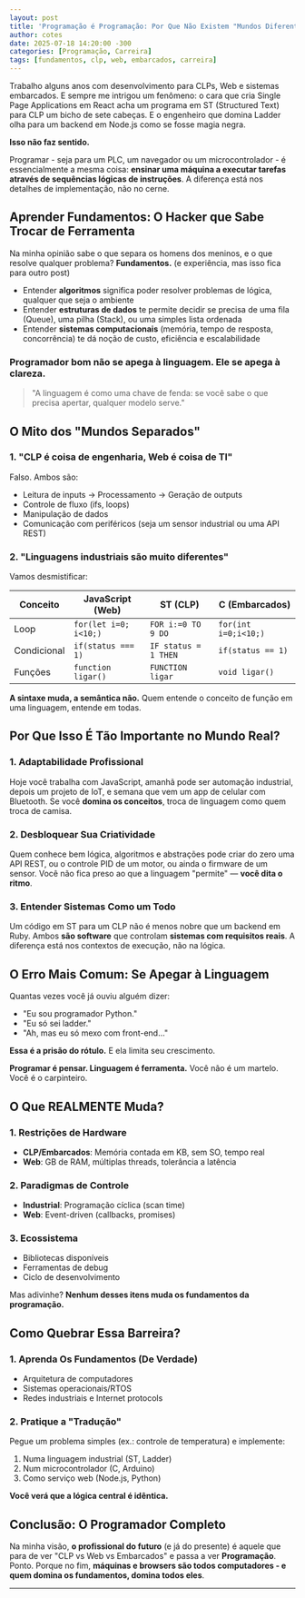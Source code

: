 ```yaml
---
layout: post
title: 'Programação é Programação: Por Que Não Existem "Mundos Diferentes"'
author: cotes
date: 2025-07-18 14:20:00 -300
categories: [Programação, Carreira]
tags: [fundamentos, clp, web, embarcados, carreira]
---
```

Trabalho alguns anos com desenvolvimento para CLPs, Web e sistemas embarcados. E sempre me intrigou um fenômeno: o cara que cria Single Page Applications em React acha um programa em ST (Structured Text) para CLP um bicho de sete cabeças. E o engenheiro que domina Ladder olha para um backend em Node.js como se fosse magia negra.

**Isso não faz sentido.** 

Programar - seja para um PLC, um navegador ou um microcontrolador - é essencialmente a mesma coisa: **ensinar uma máquina a executar tarefas através de sequências lógicas de instruções**. A diferença está nos detalhes de implementação, não no cerne.

## Aprender Fundamentos: O Hacker que Sabe Trocar de Ferramenta

Na minha opinião sabe o que separa os homens dos meninos, e o que resolve qualquer problema? **Fundamentos.** (e experiência, mas isso fica para outro post)

- Entender **algoritmos** significa poder resolver problemas de lógica, qualquer que seja o ambiente
- Entender **estruturas de dados** te permite decidir se precisa de uma fila (Queue), uma pilha (Stack), ou uma simples lista ordenada
- Entender **sistemas computacionais** (memória, tempo de resposta, concorrência) te dá noção de custo, eficiência e escalabilidade

### Programador bom não se apega à linguagem. Ele se apega à clareza.

> "A linguagem é como uma chave de fenda: se você sabe o que precisa apertar, qualquer modelo serve."

## O Mito dos "Mundos Separados"

### 1. "CLP é coisa de engenharia, Web é coisa de TI"
Falso. Ambos são:
- Leitura de inputs → Processamento → Geração de outputs
- Controle de fluxo (ifs, loops)
- Manipulação de dados
- Comunicação com periféricos (seja um sensor industrial ou uma API REST)

### 2. "Linguagens industriais são muito diferentes"
Vamos desmistificar:

| Conceito          | JavaScript (Web)       | ST (CLP)               | C (Embarcados)        |
|-------------------|------------------------|------------------------|-----------------------|
| Loop              | `for(let i=0; i<10;)`  | `FOR i:=0 TO 9 DO`     | `for(int i=0;i<10;)`  |
| Condicional       | `if(status === 1)`     | `IF status = 1 THEN`   | `if(status == 1)`     |
| Funções           | `function ligar()`     | `FUNCTION ligar`       | `void ligar()`        |

**A sintaxe muda, a semântica não.** Quem entende o conceito de função em uma linguagem, entende em todas.

## Por Que Isso É Tão Importante no Mundo Real?

### 1. Adaptabilidade Profissional
Hoje você trabalha com JavaScript, amanhã pode ser automação industrial, depois um projeto de IoT, e semana que vem um app de celular com Bluetooth. Se você **domina os conceitos**, troca de linguagem como quem troca de camisa.

### 2. Desbloquear Sua Criatividade
Quem conhece bem lógica, algoritmos e abstrações pode criar do zero uma API REST, ou o controle PID de um motor, ou ainda o firmware de um sensor. Você não fica preso ao que a linguagem "permite" — **você dita o ritmo**.

### 3. Entender Sistemas Como um Todo
Um código em ST para um CLP não é menos nobre que um backend em Ruby. Ambos **são software** que controlam **sistemas com requisitos reais**. A diferença está nos contextos de execução, não na lógica.

## O Erro Mais Comum: Se Apegar à Linguagem

Quantas vezes você já ouviu alguém dizer:
- "Eu sou programador Python."  
- "Eu só sei ladder."  
- "Ah, mas eu só mexo com front-end..."

**Essa é a prisão do rótulo.** E ela limita seu crescimento.

**Programar é pensar. Linguagem é ferramenta.** Você não é um martelo. Você é o carpinteiro.

## O Que REALMENTE Muda?

### 1. Restrições de Hardware
- **CLP/Embarcados**: Memória contada em KB, sem SO, tempo real
- **Web**: GB de RAM, múltiplas threads, tolerância a latência

### 2. Paradigmas de Controle
- **Industrial**: Programação cíclica (scan time)
- **Web**: Event-driven (callbacks, promises)

### 3. Ecossistema
- Bibliotecas disponíveis
- Ferramentas de debug
- Ciclo de desenvolvimento

Mas adivinhe? **Nenhum desses itens muda os fundamentos da programação.**

## Como Quebrar Essa Barreira?

### 1. Aprenda Os Fundamentos (De Verdade)
- Arquitetura de computadores
- Sistemas operacionais/RTOS
- Redes industriais e Internet protocols

### 2. Pratique a "Tradução"
Pegue um problema simples (ex.: controle de temperatura) e implemente:
1. Numa linguagem industrial (ST, Ladder)
2. Num microcontrolador (C, Arduino)
3. Como serviço web (Node.js, Python)

**Você verá que a lógica central é idêntica.**

## Conclusão: O Programador Completo

Na minha visão, **o profissional do futuro** (e já do presente) é aquele que para de ver "CLP vs Web vs Embarcados" e passa a ver **Programação**. Ponto.
Porque no fim, **máquinas e browsers são todos computadores - e quem domina os fundamentos, domina todos eles**.

--- 
